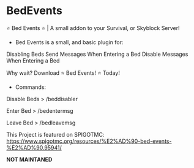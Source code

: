 # BedEvents
⭐ Bed Events ⭐ | A small addon to your Survival, or Skyblock Server!

- Bed Events is a small, and basic plugin for:

Disabling Beds
Send Messages When Entering a Bed
Disable Messages When Entering a Bed

Why wait? Download ⭐ Bed Events! ⭐ Today!

- Commands:

Disable Beds > /beddisabler

Enter Bed > /bedentermsg

Leave Bed > /bedleavemsg

This Project is featured on SPIGOTMC: https://www.spigotmc.org/resources/%E2%AD%90-bed-events-%E2%AD%90.95941/

**NOT MAINTANED**
